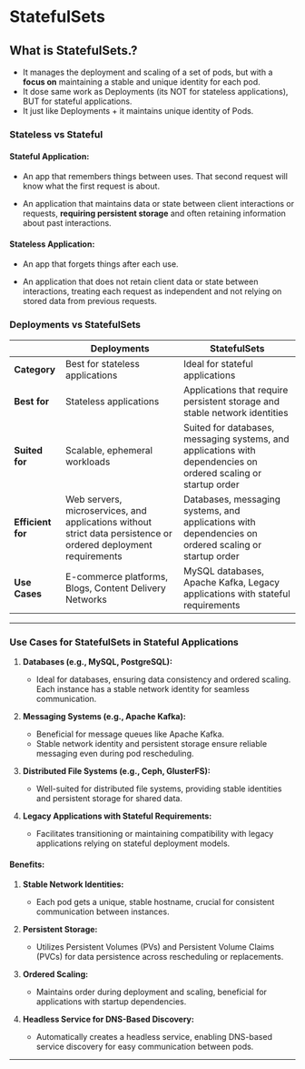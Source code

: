# StatefulSets

## What is StatefulSets.?

- It manages the deployment and scaling of a set of pods, but with a **focus on** maintaining a stable and unique identity for each pod.
- It dose same work as Deployments (its NOT for stateless applications), BUT for stateful applications.
- It just like Deployments + it maintains unique identity of Pods.

### Stateless vs Stateful

#### **Stateful Application**:

- An app that remembers things between uses. That second request will know what the first request is about.

- An application that maintains data or state between client interactions or requests, **requiring persistent storage** and often retaining information about past interactions.

#### **Stateless Application**:

- An app that forgets things after each use.

- An application that does not retain client data or state between interactions, treating each request as independent and not relying on stored data from previous requests.

### Deployments vs StatefulSets

|                   | **Deployments**                                                                                                 | **StatefulSets**                                                                                                |
| ----------------- | --------------------------------------------------------------------------------------------------------------- | --------------------------------------------------------------------------------------------------------------- |
| **Category**      | Best for stateless applications                                                                                 | Ideal for stateful applications                                                                                 |
| **Best for**      | Stateless applications                                                                                          | Applications that require persistent storage and stable network identities                                      |
| **Suited for**    | Scalable, ephemeral workloads                                                                                   | Suited for databases, messaging systems, and applications with dependencies on ordered scaling or startup order |
| **Efficient for** | Web servers, microservices, and applications without strict data persistence or ordered deployment requirements | Databases, messaging systems, and applications with dependencies on ordered scaling or startup order            |
| **Use Cases**     | E-commerce platforms, Blogs, Content Delivery Networks                                                          | MySQL databases, Apache Kafka, Legacy applications with stateful requirements                                   |

---

### Use Cases for StatefulSets in Stateful Applications

1.  **Databases (e.g., MySQL, PostgreSQL):**

    - Ideal for databases, ensuring data consistency and ordered scaling. Each instance has a stable network identity for seamless communication.

2.  **Messaging Systems (e.g., Apache Kafka):**

    - Beneficial for message queues like Apache Kafka.
    - Stable network identity and persistent storage ensure reliable messaging even during pod rescheduling.

3.  **Distributed File Systems (e.g., Ceph, GlusterFS):**

    - Well-suited for distributed file systems, providing stable identities and persistent storage for shared data.

4.  **Legacy Applications with Stateful Requirements:**

    - Facilitates transitioning or maintaining compatibility with legacy applications relying on stateful deployment models.

#### Benefits:

1.  **Stable Network Identities:**

    - Each pod gets a unique, stable hostname, crucial for consistent communication between instances.

2.  **Persistent Storage:**

    - Utilizes Persistent Volumes (PVs) and Persistent Volume Claims (PVCs) for data persistence across rescheduling or replacements.

3.  **Ordered Scaling:**

    - Maintains order during deployment and scaling, beneficial for applications with startup dependencies.

4.  **Headless Service for DNS-Based Discovery:**

    - Automatically creates a headless service, enabling DNS-based service discovery for easy communication between pods.

---
